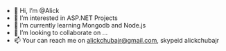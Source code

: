 - 👋 Hi, I’m @Alick
- 👀 I’m interested in ASP.NET Projects
- 🌱 I’m currently learning Mongodb and Node.js
- 💞️ I’m looking to collaborate on ...
- 📫 Your can reach me on alickchubajr@gmail.com, skypeid alickchubajr

<!---
Alickchuba/Alickchuba is a ✨ special ✨ repository because its `README.md` (this file) appears on your GitHub profile.
You can click the Preview link to take a look at your changes.
--->
